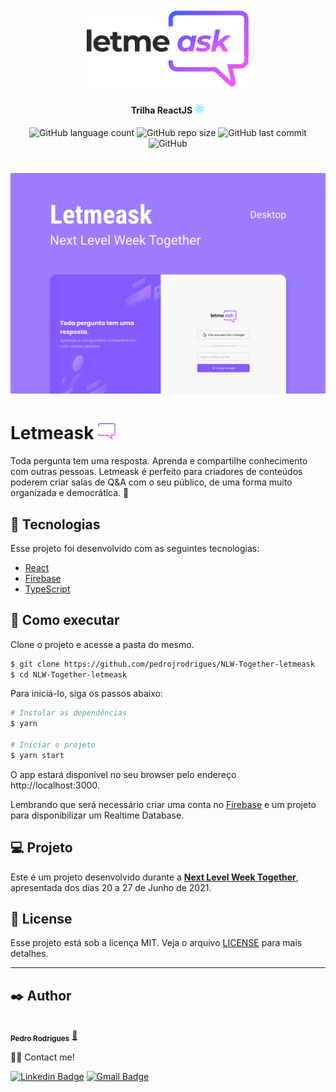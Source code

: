 <h1 align="center">
    <br>
    <img src="./.github/logo-full.svg" width="260px" alt="logo letmeask">
</h1>

<h4 align="center">
    Trilha ReactJS <img src="./.github/logo-icon-react.svg" height="15" alt="logo icon react">
</h4>

<p align="center">
    <img alt="GitHub language count" src="https://img.shields.io/github/languages/count/pedrojrodrigues/NLW-Together-letmeask?color=%23e559f9&style=for-the-badge&labelColor=835afd">
    <img alt="GitHub repo size" src="https://img.shields.io/github/repo-size/pedrojrodrigues/NLW-Together-letmeask?color=%23e559f9&style=for-the-badge&labelColor=835afd">
    <img alt="GitHub last commit" src="https://img.shields.io/github/last-commit/pedrojrodrigues/NLW-Together-letmeask?color=%23e559f9&style=for-the-badge&labelColor=835afd">
    <img alt="GitHub" src="https://img.shields.io/github/license/pedrojrodrigues/NLW-Together-letmeask?color=%23e559f9&style=for-the-badge&labelColor=835afd">
</p>

<h1 align="center">
    <img alt="Letmeask" src=".github/capa.svg" />
</h1>

# Letmeask <img src="./.github/box-message-logo.svg" width="28" alt="logo icon">
Toda pergunta tem uma resposta. Aprenda e compartilhe conhecimento com outras pessoas. Letmeask é perfeito para criadores de conteúdos poderem criar salas de Q&A com o seu público, de uma forma muito organizada e democrática. 🚀

## 🧪 Tecnologias

Esse projeto foi desenvolvido com as seguintes tecnologias:

- [React](https://reactjs.org)
- [Firebase](https://firebase.google.com/)
- [TypeScript](https://www.typescriptlang.org/)

## 🚀 Como executar

Clone o projeto e acesse a pasta do mesmo.

```bash
$ git clone https://github.com/pedrojrodrigues/NLW-Together-letmeask
$ cd NLW-Together-letmeask
```

Para iniciá-lo, siga os passos abaixo:
```bash
# Instalar as dependências
$ yarn

# Iniciar o projeto
$ yarn start
```
O app estará disponível no seu browser pelo endereço http://localhost:3000.

Lembrando que será necessário criar uma conta no [Firebase](https://firebase.google.com/) e um projeto para disponibilizar um Realtime Database.

## 💻 Projeto

Este é um projeto desenvolvido durante a **[Next Level Week Together](https://nextlevelweek.com/)**, apresentada dos dias 20 a 27 de Junho de 2021.

## 📝 License

Esse projeto está sob a licença MIT. Veja o arquivo [LICENSE](LICENSE.md) para mais detalhes.

---

## ✒️ Author

<a href="https://github.com/pedrojrodrigues">
 <img style="border-radius: 50%;" src="https://avatars.githubusercontent.com/u/53826489?s=460&u=834aa9912aaaa1464d4635cb9fa7767c64a6e9b3&v=4" width="100px;" alt=""/>
 <br />
 <sub><b>Pedro Rodrigues</b></sub></a> <a href="https://github.com/pedrojrodrigues">🚀</a>
 <br />

👋🏽 Contact me!

[![Linkedin Badge](https://img.shields.io/badge/-Pedro-blue?style=flat-square&logo=Linkedin&logoColor=white&link=https://www.linkedin.com/in/pedro-j%C3%A2nio-rodrigues-abreu-3a3647176/)](https://www.linkedin.com/in/pedro-j%C3%A2nio-rodrigues-abreu-3a3647176/) 
[![Gmail Badge](https://img.shields.io/badge/-pedro.roguea@gmail.com-c14438?style=flat-square&logo=Gmail&logoColor=white&link=mailto:pedro.roguea@gmail.com)](mailto:pedro.roguea@gmail.com)